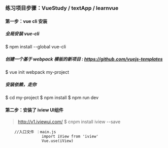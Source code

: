 ### 练习项目步骤：VueStudy / textApp / learnvue
#### 第一步：vue cli 安装

##### 全局安装 vue-cli
$ npm install --global vue-cli
##### 创建一个基于 webpack 模板的新项目 : https://github.com/vuejs-templates
$ vue init webpack my-project
##### 安装依赖，走你
$ cd my-project
$ npm install
$ npm run dev

#### 第二步：安装了 iview UI组件
>http://v1.iviewui.com/
>$ cnpm install iview --save
```
    //入口文件 ：main.js
                import iView from 'iview'
                Vue.use(iView)
```


